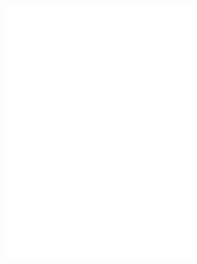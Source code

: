 <div align="center">

<a href="https://metrics.lecoq.io/insights/y9c">
  <img alt="Metrics" src="https://github.com/y9c/y9c/blob/master/github-metrics.svg">
</a>

</div>
